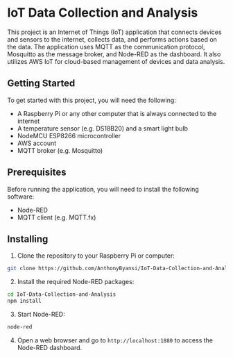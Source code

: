 # IoT Data Collection and Analysis

This project is an Internet of Things (IoT) application that connects devices and sensors to the internet, collects data, and performs actions based on the data. The application uses MQTT as the communication protocol, Mosquitto as the message broker, and Node-RED as the dashboard. It also utilizes AWS IoT for cloud-based management of devices and data analysis.

## Getting Started
To get started with this project, you will need the following:

* A Raspberry Pi or any other computer that is always connected to the internet
* A temperature sensor (e.g. DS18B20) and a smart light bulb
* NodeMCU ESP8266 microcontroller
* AWS account
* MQTT broker (e.g. Mosquitto)

## Prerequisites
Before running the application, you will need to install the following software:

* Node-RED
* MQTT client (e.g. MQTT.fx)

## Installing
1. Clone the repository to your Raspberry Pi or computer: 
```bash
git clone https://github.com/AnthonyByansi/IoT-Data-Collection-and-Analysis.git

```
2. Install the required Node-RED packages:
```bash
cd IoT-Data-Collection-and-Analysis
npm install

```

3. Start Node-RED:
```bash 
node-red
```
4. Open a web browser and go to `http://localhost:1880` to access the Node-RED dashboard.
